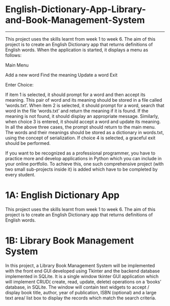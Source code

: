 # English-Dictionary-App-Library-and-Book-Management-System

----

This project uses the skills learnt from week 1 to week 6. The aim of this project is to create an English Dictionary app that returns definitions of English words. When the application is started, it displays a menu as follows:

Main Menu

Add a new word
Find the meaning
Update a word
Exit

Enter Choice:

If item 1 is selected, it should prompt for a word and then accept its meaning. This pair of word and its meaning should be stored in a file called ‘words.txt’. When item 2 is selected, it should prompt for a word, search that word in the file ‘words.txt’ and return the meaning if it is found. If the meaning is not found, it should display an appropriate message. Similarly, when choice 3 is entered, it should accept a word and update its meaning. In all the above three cases, the prompt should return to the main menu. The words and their meanings should be stored as a dictionary in words.txt, using the concept of serialization. If choice 4 is selected, a graceful exit should be performed.
 
If you want to be recognized as a professional programmer, you have to practice more and develop applications in Python which you can include in your online portfolio. To achieve this, one such comprehensive project (with two small sub-projects inside it) is added which have to be completed by every student.

# 1A: English Dictionary App

This project uses the skills learnt from week 1 to week 6. The aim of this project is to create an English Dictionary app that returns definitions of English words.

# 1B: Library Book Management System

In this project, a Library Book Management System will be implemented with the front end GUI developed using Tkinter and the backend database implemented in SQLite. It is a single window tkinter GUI application which will implement CRUD( create, read, update, delete) operations on a ‘books’ database, in SQLite. The window will contain text widgets to accept / display book title, author, year of publication, ISBN (optional) and a large text area/ list box to display the records which match the search criteria.
